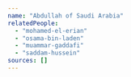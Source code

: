 ```yaml
---
name: "Abdullah of Saudi Arabia"
relatedPeople:
  - "mohamed-el-erian"
  - "osama-bin-laden"
  - "muammar-gaddafi"
  - "saddam-hussein"
sources: []
---
```


